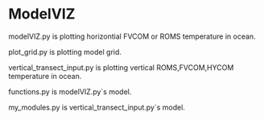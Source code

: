 # ModelVIZ
modelVIZ.py is plotting horizontial FVCOM or ROMS temperature in ocean.

plot_grid.py is plotting model grid.

vertical_transect_input.py is plotting vertical ROMS,FVCOM,HYCOM temperature in ocean.

functions.py is modelVIZ.py`s model.

my_modules.py is vertical_transect_input.py`s model.

